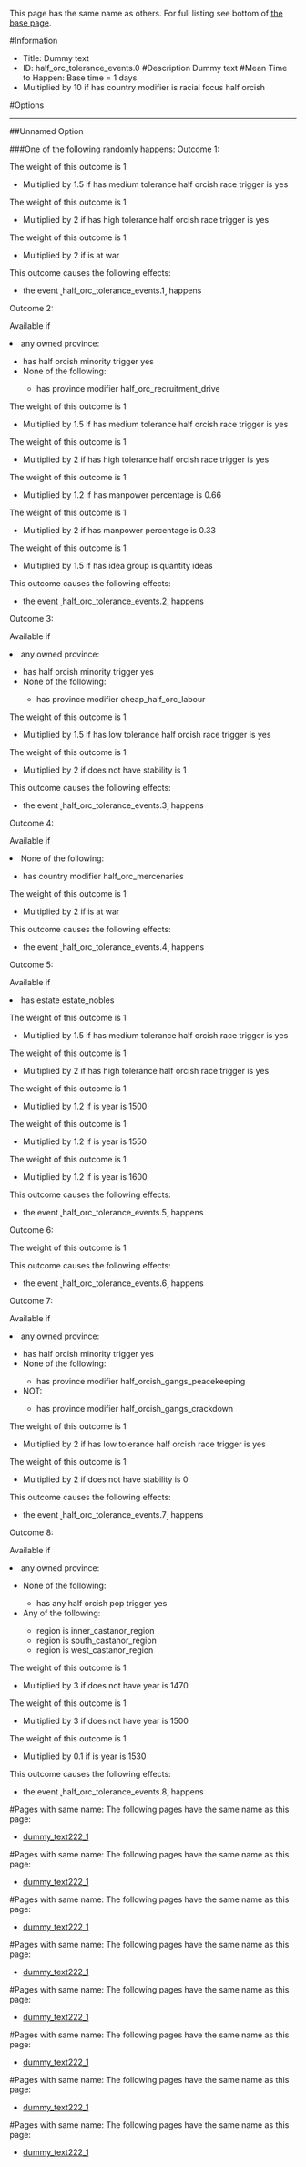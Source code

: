 This page has the same name as others. For full listing see bottom of [the base page](dummy.md).

#Information
 - Title: Dummy text
 - ID: half_orc_tolerance_events.0
#Description
Dummy text
#Mean Time to Happen:
Base time = 1 days
 - Multiplied by 10 if has country modifier is racial focus half orcish

#Options

___
##Unnamed Option

###One of the following randomly happens:
Outcome 1:

The weight of this outcome is 1
 - Multiplied by 1.5 if has medium tolerance half orcish race trigger is yes

The weight of this outcome is 1
 - Multiplied by 2 if has high tolerance half orcish race trigger is yes

The weight of this outcome is 1
 - Multiplied by 2 if is at war

This outcome causes the following effects:<ul><li>the event ˻half_orc_tolerance_events.1˼ happens</li></ul>
Outcome 2:

Available if <li>any owned province:</li><ul><li>has half orcish minority trigger yes</li><li>None of the following:</li><ul><li>has province modifier half_orc_recruitment_drive</li></ul></ul>

The weight of this outcome is 1 
 - Multiplied by 1.5 if has medium tolerance half orcish race trigger is yes

The weight of this outcome is 1 
 - Multiplied by 2 if has high tolerance half orcish race trigger is yes

The weight of this outcome is 1 
 - Multiplied by 1.2 if has manpower percentage is 0.66

The weight of this outcome is 1 
 - Multiplied by 2 if has manpower percentage is 0.33

The weight of this outcome is 1 
 - Multiplied by 1.5 if has idea group is quantity ideas

This outcome causes the following effects:<ul><li>the event ˻half_orc_tolerance_events.2˼ happens</li></ul>
Outcome 3:

Available if <li>any owned province:</li><ul><li>has half orcish minority trigger yes</li><li>None of the following:</li><ul><li>has province modifier cheap_half_orc_labour</li></ul></ul>

The weight of this outcome is 1  
 - Multiplied by 1.5 if has low tolerance half orcish race trigger is yes

The weight of this outcome is 1  
 - Multiplied by 2 if does not have stability is 1

This outcome causes the following effects:<ul><li>the event ˻half_orc_tolerance_events.3˼ happens</li></ul>
Outcome 4:

Available if <li>None of the following:</li><ul><li>has country modifier half_orc_mercenaries</li></ul>

The weight of this outcome is 1   
 - Multiplied by 2 if is at war

This outcome causes the following effects:<ul><li>the event ˻half_orc_tolerance_events.4˼ happens</li></ul>
Outcome 5:

Available if <li>has estate estate_nobles</li>

The weight of this outcome is 1    
 - Multiplied by 1.5 if has medium tolerance half orcish race trigger is yes

The weight of this outcome is 1    
 - Multiplied by 2 if has high tolerance half orcish race trigger is yes

The weight of this outcome is 1    
 - Multiplied by 1.2 if is year is 1500

The weight of this outcome is 1    
 - Multiplied by 1.2 if is year is 1550

The weight of this outcome is 1    
 - Multiplied by 1.2 if is year is 1600

This outcome causes the following effects:<ul><li>the event ˻half_orc_tolerance_events.5˼ happens</li></ul>
Outcome 6:

The weight of this outcome is 1

This outcome causes the following effects:<ul><li>the event ˻half_orc_tolerance_events.6˼ happens</li></ul>
Outcome 7:

Available if <li>any owned province:</li><ul><li>has half orcish minority trigger yes</li><li>None of the following:</li><ul><li>has province modifier half_orcish_gangs_peacekeeping</li></ul><li>NOT:</li><ul><li>has province modifier half_orcish_gangs_crackdown</li></ul></ul>

The weight of this outcome is 1      
 - Multiplied by 2 if has low tolerance half orcish race trigger is yes

The weight of this outcome is 1      
 - Multiplied by 2 if does not have stability is 0

This outcome causes the following effects:<ul><li>the event ˻half_orc_tolerance_events.7˼ happens</li></ul>
Outcome 8:

Available if <li>any owned province:</li><ul><li>None of the following:</li><ul><li>has any half orcish pop trigger yes</li></ul><li>Any of the following:</li><ul><li>region is inner_castanor_region</li><li>region  is south_castanor_region</li><li>region   is west_castanor_region</li></ul></ul>

The weight of this outcome is 1       
 - Multiplied by 3 if does not have year is 1470

The weight of this outcome is 1       
 - Multiplied by 3 if does not have year is 1500

The weight of this outcome is 1       
 - Multiplied by 0.1 if is year is 1530

This outcome causes the following effects:<ul><li>the event ˻half_orc_tolerance_events.8˼ happens</li></ul>


#Pages with same name:
The following pages have the same name as this page:
 - [dummy_text222_1](dummy_text222_1.md)


#Pages with same name:
The following pages have the same name as this page:
 - [dummy_text222_1](dummy_text222_1.md)


#Pages with same name:
The following pages have the same name as this page:
 - [dummy_text222_1](dummy_text222_1.md)


#Pages with same name:
The following pages have the same name as this page:
 - [dummy_text222_1](dummy_text222_1.md)


#Pages with same name:
The following pages have the same name as this page:
 - [dummy_text222_1](dummy_text222_1.md)


#Pages with same name:
The following pages have the same name as this page:
 - [dummy_text222_1](dummy_text222_1.md)


#Pages with same name:
The following pages have the same name as this page:
 - [dummy_text222_1](dummy_text222_1.md)


#Pages with same name:
The following pages have the same name as this page:
 - [dummy_text222_1](dummy_text222_1.md)
